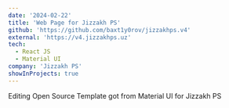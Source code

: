 ```yaml
---
date: '2024-02-22'
title: 'Web Page for Jizzakh PS'
github: 'https://github.com/baxt1y0rov/jizzakhps.v4'
external: 'https://v4.jizzakhps.uz'
tech:
  - React JS
  - Material UI
company: 'Jizzakh PS'
showInProjects: true
---
```


Editing Open Source Template got from Material UI for Jizzakh PS
